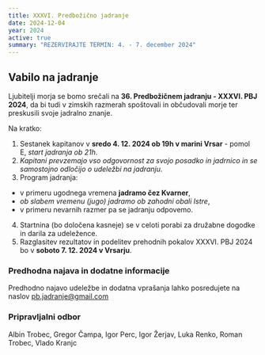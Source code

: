 ```yaml
---
title: XXXVI. Predbožično jadranje
date: 2024-12-04
year: 2024
active: true
summary: "REZERVIRAJTE TERMIN: 4. - 7. december 2024"
---
```


## Vabilo na jadranje
Ljubitelji morja se bomo srečali na **36. Predbožičnem jadranju - XXXVI. PBJ 2024**, da bi tudi v zimskih razmerah spoštovali in občudovali morje ter preskusili svoje jadralno znanje.

Na kratko:
1. Sestanek kapitanov v **sredo 4. 12. 2024 ob 19h v marini Vrsar** - pomol E, *start jadranja ob 21h*.
2. *Kapitani prevzemajo vso odgovornost za svojo posadko in jadrnico in se samostojno odločijo o udeležbi na jadranju*.
3. Program jadranja:
 - v primeru ugodnega vremena **jadramo čez Kvarner**,
 - *ob slabem vremenu (jugo) jadramo ob zahodni obali Istre*,
 - v primeru nevarnih razmer pa se jadranju odpovemo.
4. Startnina (bo določena kasneje) se v celoti porabi za družabne dogodke in darila za udeležence.
5. Razglasitev rezultatov in podelitev prehodnih pokalov XXXVI. PBJ 2024 bo v **soboto 7. 12. 2024 v Vrsarju**.

### Predhodna najava in dodatne informacije
Predhodno najavo udeležbe in dodatna vprašanja lahko posredujete na naslov [pb.jadranje@gmail.com](mailto:pb.jadranje@gmail.com)

### Pripravljalni odbor
Albin Trobec, Gregor Čampa, Igor Perc, Igor Žerjav, Luka Renko, Roman Trobec, Vlado Kranjc